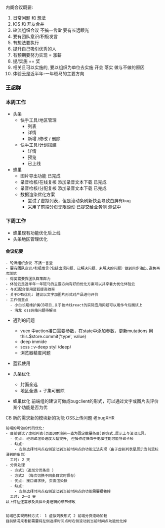 内阁会议既要:
  1. 日常问题 和 想法
  2. IOS 和 开友合并
  3. 轮流组织会议 不搞一言堂 要有长远眼光
  4. 要有团队意识/积极发言
  5. 有想法要执行
  6. 提升自己吸引优秀的人
  7. 有预期要努力实现 = 涨薪
  8. 提/实施 == 奖 
  9. 相关且可以实施的, 要以组织为单位去实施 开会 落实 做与不做的原因
  10. 体验云是近半年-一年斑马的主要方向

 ### 王超群
 ### 本周工作
  - 头条
    - 快手工具/地区管理 
      - 列表
      - 详情
      - 新增 /修改 / 删除
    - 快手工具/计划搭建
      - 详情
      - 预览
      - 已上线
  - 蜂巢
    - 图片导出功能 已完成
    - 录音检核/在线复核 添加录音文本下载  已完成
    - 录音检核/分配复核 添加录音文本下载  已完成
    - 数据渲染优化方案
      - 尝试了虚拟列表，但是滚动条刷新快会导致白屏有bug
      - 采用了前端分页无限滚动 已提交给业务侧 测试中
### 下周工作
  - 蜂巢现有功能优化后上线
  - 头条地区管理优化

 

  #### 会议纪要
    - 轮流组织会议 不搞一言堂
    - 要有团队意识/积极发言(包括出现问题、已解决问题、未解决的问题）做到同步输出,避免再次踩坑
    - 得奖需要靠团队群策群力
    - 体验云是近半年一年斑马的主要方向有好的优化方案可以共享着力优化体验云
    - 与UI配合使用蓝狐提高效率
    - 关于DMS优化: 建议以文字加图片形式对产品进行评价
    - 工作侧重点
      - 小白长期维护类CB项目,关于技术栈react的实际应用问题可以用作今后面试上
      - 海龙 oss网络问题待解决

  - 遇到的问题
      - vuex 中action接口需要参数，在state中添加参数，更新mutations 用 this.$store.commit('type', value)
      - deep immide
      - scss ::v-deep  styl /deep/
      - 浏览器精度问题
  - 蓝狐使用
  - 头条优化
    - 封面全选
    - 地区全选 + 子集可删除

  - 蜂巢优化 
   前端组的建议可做成bugclient的形式，可以通过文字或图片去评价某个功能是否为优

   CB 新的需求新的模块新的功能
   OSS上传问题 老bugXHR


    前端的可做的代码优化:
    - 目前尝试了虚拟列表(页面DOM渲染一直为固定数量条目)的方式,展示上与滚动无异。
      - 优点: 经测试渲染速度大幅提升, 但操作过快由于电脑性能可能导致卡顿
      - 缺点: 
        - 左侧选择时间点右侧滚动到当前时间点的功能无法实现（由于虚拟列表是展示当前鼠标滑到的条目）
      工时: 2 天
    - 分页处理
      - 方式1（追加分页条目 ）
      - 方式2 （每次切换不同条目实时保存）
      - 优点: 接口请求快, 页面渲染快
      - 缺点: 
        - 左侧选择时间点右侧滚动到当前时间点的功能需要牺牲掉
      工时: 2～3 天
    以上评估还需涉及具体业务逻辑的细节修改
    

    前端已实现两种方式： 1 虚拟列表形式 2 前端分页滚动加载 
    目前情况来看都需要将左侧选择时间点时右侧滚动到当前时间点功能优化掉


    
